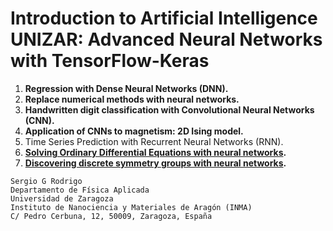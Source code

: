 # **Introduction to Artificial Intelligence UNIZAR: Advanced Neural Networks with TensorFlow-Keras**

1. **Regression with Dense Neural Networks (DNN).**
2. **Replace numerical methods with neural networks.**
3. **Handwritten digit classification with Convolutional Neural Networks (CNN).**
4. **Application of CNNs to magnetism: 2D Ising model.**
5. Time Series Prediction with Recurrent Neural Networks (RNN).
6. **[Solving Ordinary Differential Equations with neural networks](https://github.com/IrisFDTD/PINNs-for-education/tree/v1.0).**
7. **[Discovering discrete symmetry groups with neural networks](https://github.com/pablocalvo7/Symmetry_Seeker_NN).**

```
Sergio G Rodrigo
Departamento de Física Aplicada
Universidad de Zaragoza
Instituto de Nanociencia y Materiales de Aragón (INMA)
C/ Pedro Cerbuna, 12, 50009, Zaragoza, España
```
